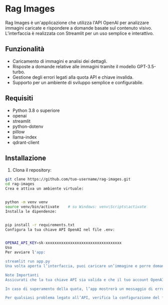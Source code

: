 # Rag Images

Rag Images è un'applicazione che utilizza l'API OpenAI per analizzare immagini caricate e rispondere a domande basate sul contenuto visivo. L’interfaccia è realizzata con Streamlit per un uso semplice e interattivo.

## Funzionalità

- Caricamento di immagini e analisi dei dettagli.
- Risposte a domande relative alle immagini tramite il modello GPT-3.5-turbo.
- Gestione degli errori legati alla quota API e chiave invalida.
- Supporto per un ambiente di sviluppo semplice e configurabile.

## Requisiti

- Python 3.8 o superiore
- openai
- streamlit
- python-dotenv
- pillow
- llama-index
- qdrant-client

## Installazione

1. Clona il repository:

```bash
git clone https://github.com/tuo-username/rag-images.git
cd rag-images
Crea e attiva un ambiente virtuale:


python -m venv venv
source venv/bin/activate    # su Windows: venv\Scripts\activate
Installa le dipendenze:


pip install -r requirements.txt
Configura la tua chiave API OpenAI nel file .env:


OPENAI_API_KEY=sk-xxxxxxxxxxxxxxxxxxxxxxxxxxxxxxxxxx
Uso
Per avviare l'app:

streamlit run app.py
Una volta aperta l’interfaccia, puoi caricare un’immagine e porre domande come "quante foglie?" o qualsiasi altra cosa inerente all’immagine.

Note Importanti
Assicurati che la tua chiave API sia valida e che il tuo account OpenAI abbia credito disponibile.

In caso di superamento della quota, l’app mostrerà un messaggio di errore.

Per qualsiasi problema legato all’API, verifica la configurazione del file .env e le impostazioni di rete.

